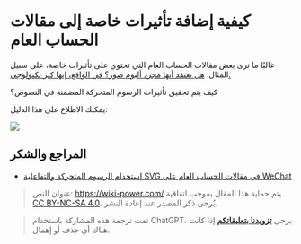# كيفية إضافة تأثيرات خاصة إلى مقالات الحساب العام

غالبًا ما نرى بعض مقالات الحساب العام التي تحتوي على تأثيرات خاصة، على سبيل المثال: [هل تعتقد أنها مجرد ألبوم صور؟ في الواقع، إنها كنز تكنولوجي.](https://mp.weixin.qq.com/s?__biz=MzIwOTA2MzYwNA==&mid=2247495476&idx=1&sn=3b7adb89a724b504ba07df76a5524ba9&chksm=977b34efa00cbdf9d14f4c19028fabd256a2e5fc918918c5d33a34b359573d0f5e1f6c2c7316&scene=38##wechat_redirect)

كيف يتم تحقيق تأثيرات الرسوم المتحركة المضمنة في النصوص؟

يمكنك الاطلاع على هذا الدليل:

[![](https://media.wiki-power.com/img/20200310182440.png)](http://wechat-svg.projects.linwise.com/)

## المراجع والشكر

- [استخدام الرسوم المتحركة والتفاعلية SVG في مقالات الحساب العام على WeChat](http://wechat-svg.projects.linwise.com/)

> عنوان النص: <https://wiki-power.com/>
> يتم حماية هذا المقال بموجب اتفاقية [CC BY-NC-SA 4.0](https://creativecommons.org/licenses/by/4.0/deed.zh)، يُرجى ذكر المصدر عند إعادة النشر.

> تمت ترجمة هذه المشاركة باستخدام ChatGPT، يرجى [**تزويدنا بتعليقاتكم**](https://github.com/linyuxuanlin/Wiki_MkDocs/issues/new) إذا كانت هناك أي حذف أو إهمال.
